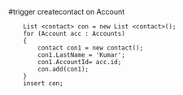 #trigger createcontact on Account

        List <contact> con = new List <contact>();
        for (Account acc : Accounts)
        {
            contact con1 = new contact();
            con1.LastName = 'Kumar';
            con1.AccountId= acc.id;
            con.add(con1);  
        }
        insert con;

